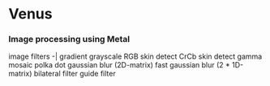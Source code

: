 # Venus

### Image processing using Metal

image filters
-|
gradient
grayscale
RGB skin detect
CrCb skin detect
gamma
mosaic
polka dot
gaussian blur (2D-matrix)
fast gaussian blur (2 * 1D-matrix)
bilateral filter
guide filter


